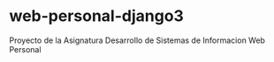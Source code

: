 # web-personal-django3
Proyecto de la Asignatura Desarrollo de Sistemas de Informacion Web Personal
